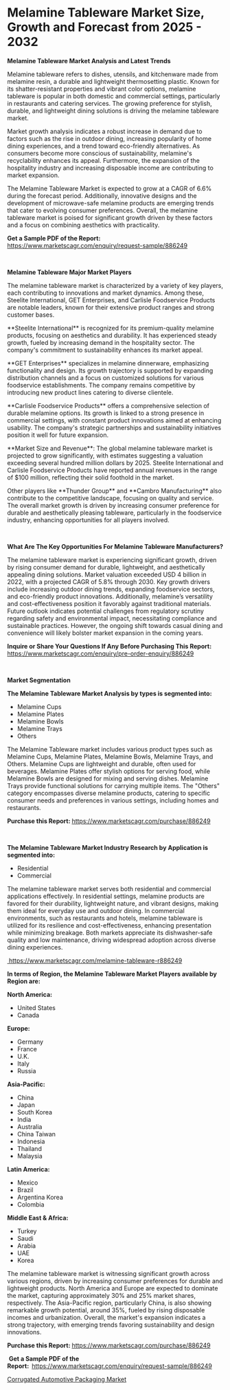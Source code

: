 <p><h1>Melamine Tableware Market Size, Growth and Forecast from 2025 - 2032</h1></p><p><strong>Melamine Tableware Market Analysis and Latest Trends</strong></p>
<p><p>Melamine tableware refers to dishes, utensils, and kitchenware made from melamine resin, a durable and lightweight thermosetting plastic. Known for its shatter-resistant properties and vibrant color options, melamine tableware is popular in both domestic and commercial settings, particularly in restaurants and catering services. The growing preference for stylish, durable, and lightweight dining solutions is driving the melamine tableware market.</p><p>Market growth analysis indicates a robust increase in demand due to factors such as the rise in outdoor dining, increasing popularity of home dining experiences, and a trend toward eco-friendly alternatives. As consumers become more conscious of sustainability, melamine's recyclability enhances its appeal. Furthermore, the expansion of the hospitality industry and increasing disposable income are contributing to market expansion.</p><p>The Melamine Tableware Market is expected to grow at a CAGR of 6.6% during the forecast period. Additionally, innovative designs and the development of microwave-safe melamine products are emerging trends that cater to evolving consumer preferences. Overall, the melamine tableware market is poised for significant growth driven by these factors and a focus on combining aesthetics with practicality.</p></p>
<p><strong>Get a Sample PDF of the Report:&nbsp;</strong> <a href="https://www.marketscagr.com/enquiry/request-sample/886249?utm_campaign=2097&utm_medium=2&utm_source=Github&utm_content=ia&utm_term=04042025&utm_id=melamine-tableware">https://www.marketscagr.com/enquiry/request-sample/886249</a></p>
<p>&nbsp;</p>
<p><strong>Melamine Tableware Major Market Players</strong></p>
<p><p>The melamine tableware market is characterized by a variety of key players, each contributing to innovations and market dynamics. Among these, Steelite International, GET Enterprises, and Carlisle Foodservice Products are notable leaders, known for their extensive product ranges and strong customer bases.</p><p>**Steelite International** is recognized for its premium-quality melamine products, focusing on aesthetics and durability. It has experienced steady growth, fueled by increasing demand in the hospitality sector. The company's commitment to sustainability enhances its market appeal.</p><p>**GET Enterprises** specializes in melamine dinnerware, emphasizing functionality and design. Its growth trajectory is supported by expanding distribution channels and a focus on customized solutions for various foodservice establishments. The company remains competitive by introducing new product lines catering to diverse clientele.</p><p>**Carlisle Foodservice Products** offers a comprehensive selection of durable melamine options. Its growth is linked to a strong presence in commercial settings, with constant product innovations aimed at enhancing usability. The company's strategic partnerships and sustainability initiatives position it well for future expansion.</p><p>**Market Size and Revenue**: The global melamine tableware market is projected to grow significantly, with estimates suggesting a valuation exceeding several hundred million dollars by 2025. Steelite International and Carlisle Foodservice Products have reported annual revenues in the range of $100 million, reflecting their solid foothold in the market.</p><p>Other players like **Thunder Group** and **Cambro Manufacturing** also contribute to the competitive landscape, focusing on quality and service. The overall market growth is driven by increasing consumer preference for durable and aesthetically pleasing tableware, particularly in the foodservice industry, enhancing opportunities for all players involved.</p></p>
<p>&nbsp;</p>
<p><strong>What Are The Key Opportunities For Melamine Tableware Manufacturers?</strong></p>
<p><p>The melamine tableware market is experiencing significant growth, driven by rising consumer demand for durable, lightweight, and aesthetically appealing dining solutions. Market valuation exceeded USD 4 billion in 2022, with a projected CAGR of 5.8% through 2030. Key growth drivers include increasing outdoor dining trends, expanding foodservice sectors, and eco-friendly product innovations. Additionally, melamine’s versatility and cost-effectiveness position it favorably against traditional materials. Future outlook indicates potential challenges from regulatory scrutiny regarding safety and environmental impact, necessitating compliance and sustainable practices. However, the ongoing shift towards casual dining and convenience will likely bolster market expansion in the coming years.</p></p>
<p><strong>Inquire or Share Your Questions If Any Before Purchasing This Report:</strong> <a href="https://www.marketscagr.com/enquiry/pre-order-enquiry/886249?utm_campaign=2097&utm_medium=2&utm_source=Github&utm_content=ia&utm_term=04042025&utm_id=melamine-tableware">https://www.marketscagr.com/enquiry/pre-order-enquiry/886249</a></p>
<p>&nbsp;</p>
<p><strong>Market Segmentation</strong></p>
<p><strong>The Melamine Tableware Market Analysis by types is segmented into:</strong></p>
<p><ul><li>Melamine Cups</li><li>Melamine Plates</li><li>Melamine Bowls</li><li>Melamine Trays</li><li>Others</li></ul></p>
<p><p>The Melamine Tableware market includes various product types such as Melamine Cups, Melamine Plates, Melamine Bowls, Melamine Trays, and Others. Melamine Cups are lightweight and durable, often used for beverages. Melamine Plates offer stylish options for serving food, while Melamine Bowls are designed for mixing and serving dishes. Melamine Trays provide functional solutions for carrying multiple items. The "Others" category encompasses diverse melamine products, catering to specific consumer needs and preferences in various settings, including homes and restaurants.</p></p>
<p><strong>Purchase this Report:&nbsp;</strong><a href="https://www.marketscagr.com/purchase/886249?utm_campaign=2097&utm_medium=2&utm_source=Github&utm_content=ia&utm_term=04042025&utm_id=melamine-tableware">https://www.marketscagr.com/purchase/886249</a></p>
<p>&nbsp;</p>
<p><strong>The Melamine Tableware Market Industry Research by Application is segmented into:</strong></p>
<p><ul><li>Residential</li><li>Commercial</li></ul></p>
<p><p>The melamine tableware market serves both residential and commercial applications effectively. In residential settings, melamine products are favored for their durability, lightweight nature, and vibrant designs, making them ideal for everyday use and outdoor dining. In commercial environments, such as restaurants and hotels, melamine tableware is utilized for its resilience and cost-effectiveness, enhancing presentation while minimizing breakage. Both markets appreciate its dishwasher-safe quality and low maintenance, driving widespread adoption across diverse dining experiences.</p></p>
<p><a href="https://www.marketscagr.com/melamine-tableware-r886249?utm_campaign=2097&utm_medium=2&utm_source=Github&utm_content=ia&utm_term=04042025&utm_id=melamine-tableware">&nbsp;https://www.marketscagr.com/melamine-tableware-r886249</a></p>
<p><strong>In terms of Region, the Melamine Tableware Market Players available by Region are:</strong></p>
<p>
    <p> <strong> North America: </strong>
        <ul>
            <li>United States</li>
            <li>Canada</li>
        </ul>
        </p> 
    <p> <strong> Europe: </strong>
        <ul>
            <li>Germany</li>
            <li>France</li>
            <li>U.K.</li>
            <li>Italy</li>
            <li>Russia</li>
        </ul>
        </p> 
    <p> <strong> Asia-Pacific: </strong>
        <ul>
            <li>China</li>
            <li>Japan</li>
            <li>South Korea</li>
            <li>India</li>
            <li>Australia</li>
            <li>China Taiwan</li>
            <li>Indonesia</li>
            <li>Thailand</li>
            <li>Malaysia</li>
        </ul>
        </p> 
    <p> <strong> Latin America: </strong>
        <ul>
            <li>Mexico</li>
            <li>Brazil</li>
            <li>Argentina Korea</li>
            <li>Colombia</li>
        </ul>
        </p> 
    <p> <strong> Middle East & Africa: </strong>
        <ul>
            <li>Turkey</li>
            <li>Saudi</li>
            <li>Arabia</li>
            <li>UAE</li>
            <li>Korea</li>
        </ul>
    </p>
    </p>
<p><p>The melamine tableware market is witnessing significant growth across various regions, driven by increasing consumer preferences for durable and lightweight products. North America and Europe are expected to dominate the market, capturing approximately 30% and 25% market shares, respectively. The Asia-Pacific region, particularly China, is also showing remarkable growth potential, around 35%, fueled by rising disposable incomes and urbanization. Overall, the market's expansion indicates a strong trajectory, with emerging trends favoring sustainability and design innovations.</p></p>
<p><strong>Purchase this Report: </strong><a href="https://www.marketscagr.com/purchase/886249?utm_campaign=2097&utm_medium=2&utm_source=Github&utm_content=ia&utm_term=04042025&utm_id=melamine-tableware">https://www.marketscagr.com/purchase/886249</a></p>
<p>&nbsp;<strong>Get a Sample PDF of the Report:&nbsp;&nbsp;</strong><a href="https://www.marketscagr.com/enquiry/request-sample/886249?utm_campaign=2097&utm_medium=2&utm_source=Github&utm_content=ia&utm_term=04042025&utm_id=melamine-tableware">https://www.marketscagr.com/enquiry/request-sample/886249</a></p>
<p><strong></strong></p>
<p><p><a href="https://github.com/FlorianWolf90/Market-Research-Report-List-2/blob/main/corrugated-automotive-packaging-market.md?utm_campaign=2097&utm_medium=2&utm_source=Github&utm_content=ia&utm_term=04042025&utm_id=melamine-tableware">Corrugated Automotive Packaging Market</a></p></p>